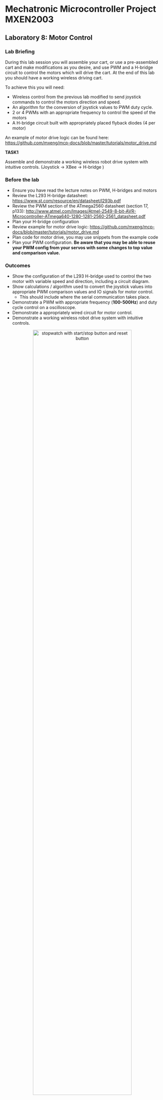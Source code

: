 # Mechatronic Microcontroller Project MXEN2003

## Laboratory 8: Motor Control

### Lab Briefing

During this lab session you will assemble your cart, or use a pre-assembled cart and make modifications as you desire, and use PWM and a H-bridge circuit to control the motors which will drive the cart. At the end of this lab you should have a working wireless driving cart.

To achieve this you will need:
- Wireless control from the previous lab modified to send joystick commands to control the motors direction and speed.
- An algorithm for the conversion of joystick values to PWM duty cycle.
- 2 or 4 PWMs with an appropriate frequency to control the speed of the motors
- A H-bridge circuit built with appropriately placed flyback diodes (4 per motor)

An example of motor drive logic can be found here: https://github.com/mxeng/mcp-docs/blob/master/tutorials/motor_drive.md

**TASK1**

Assemble and demonstrate a working wireless robot drive system with intuitive controls. (Joystick -> XBee -> H-bridge )

### Before the lab
- Ensure you have read the lecture notes on PWM, H-bridges and motors
- Review the L293 H-bridge datasheet: https://www.st.com/resource/en/datasheet/l293b.pdf
- Review the PWM section of the ATmega2560 datasheet (section 17, p133): http://www.atmel.com/Images/Atmel-2549-8-bit-AVR-Microcontroller-ATmega640-1280-1281-2560-2561_datasheet.pdf
- Plan your H-bridge configuration
- Review example for motor drive logic: https://github.com/mxeng/mcp-docs/blob/master/tutorials/motor_drive.md
- Plan code for motor drive, you may use snippets from the example code
- Plan your PWM configuration. **Be aware that you may be able to reuse your PWM config from your servos with some changes to top value and comparison value.**

### Outcomes
- Show the configuration of the L293 H-bridge used to control the two motor with variable speed and direction, including a circuit diagram.
- Show calculations / algorithm used to convert the joystick values into appropriate PWM comparison values and IO signals for motor control.
  - This should include where the serial communication takes place.
- Demonstrate a PWM with appropriate frequency (**100-500Hz**) and duty cycle control on a oscilloscope.
- Demonstrate a appropriately wired circuit for motor control.
- Demonstrate a working wireless robot drive system with intuitive controls.

<p align="center"> <img src="https://github.com/mxeng/mcp-docs/blob/master/labs/robot_drive.png" alt="stopwatch with start/stop button and reset button" width="80%"> </p>

Suggested circuit:
<p align="center"> <img src="https://github.com/mxeng/mcp-docs/blob/master/labs/hbridge_twomotor.png" alt="stopwatch with start/stop button and reset button" width="60%"> </p>
